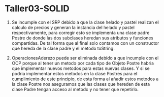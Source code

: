 # Taller03-SOLID

1. Se incumple con el SRP debido a que la clase helado y pastel realizan el calculo de precios y generan la instancia del helado y pastel respectivamente, para corregir esto se implementa una clase padre Postre de donde las dos subclases heredan sus atributos y funciones compartidas. De tal forma que al final solo contamos con un constructor que hereda de la clase padre y el metodo toString.


2. OperacionesAderezo puede ser eliminada debido a que incumple con el OCP porque al tener un metodo por cada tipo de Objeto Postre habria que implementar nuevos metodos para estas nuevas clases. Y si se podria implementar estos metodos en la clase Postres para el cumplimiento de este principio, de esta forma al añadir estos metodos a la clase Postre nos aseguramos que las clases que hereden de esta clase Padre tengan acceso al metodo y no tener que repetirlo.